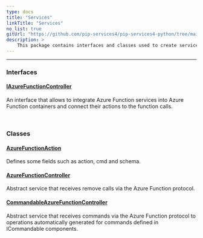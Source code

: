 ```yaml
---
type: docs
title: "Services"
linkTitle: "Services"
no_list: true
gitUrl: "https://github.com/pip-services4/pip-services4-python/tree/main/pip-services4-azure-python"
description: >
    This package contains interfaces and classes used to create services that do operations via the Azure Function protocol.
---
```

---

<div class="module-body"> 


### Interfaces

#### [IAzureFunctionController](iazure_function_controller)
An interface that allows to integrate Azure Function services into Azure Function containers and connect their actions to the function calls.

<br>

### Classes

#### [AzureFunctionAction](azure_function_action)
Defines some fields such as action, cmd and schema.


#### [AzureFunctionController](azure_function_controller)
Abstract service that receives remove calls via the Azure Function protocol.

#### [CommandableAzureFunctionController](commandable_azure_function_controller)
Abstract service that receives commands via the Azure Function protocol to operations automatically generated for commands defined in ICommandable components.


</div>

